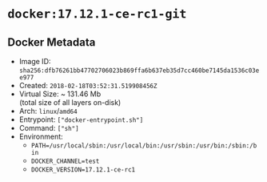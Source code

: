 # `docker:17.12.1-ce-rc1-git`

## Docker Metadata

- Image ID: `sha256:dfb76261bb47702706023b869ffa6b637eb35d7cc460be7145da1536c03ee977`
- Created: `2018-02-18T03:52:31.519908456Z`
- Virtual Size: ~ 131.46 Mb  
  (total size of all layers on-disk)
- Arch: `linux`/`amd64`
- Entrypoint: `["docker-entrypoint.sh"]`
- Command: `["sh"]`
- Environment:
  - `PATH=/usr/local/sbin:/usr/local/bin:/usr/sbin:/usr/bin:/sbin:/bin`
  - `DOCKER_CHANNEL=test`
  - `DOCKER_VERSION=17.12.1-ce-rc1`
